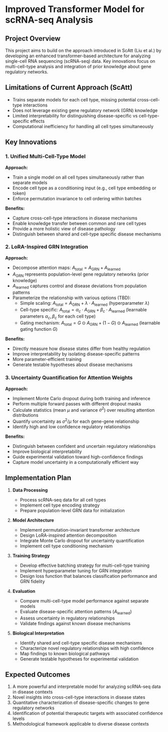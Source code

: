 # Improved Transformer Model for scRNA-seq Analysis

## Project Overview

This project aims to build on the approach introduced in ScAtt (Liu et al.) by developing an enhanced transformer-based architecture for analyzing single-cell RNA sequencing (scRNA-seq) data. Key innovations focus on multi-cell-type analysis and integration of prior knowledge about gene regulatory networks.

## Limitations of Current Approach (ScAtt)

- Trains separate models for each cell type, missing potential cross-cell-type interactions
- Does not leverage existing gene regulatory network (GRN) knowledge
- Limited interpretability for distinguishing disease-specific vs cell-type-specific effects
- Computational inefficiency for handling all cell types simultaneously

## Key Innovations

### 1. Unified Multi-Cell-Type Model

**Approach:**
- Train a single model on all cell types simultaneously rather than separate models
- Encode cell type as a conditioning input (e.g., cell type embedding or token)
- Enforce permutation invariance to cell ordering within batches

**Benefits:**
- Capture cross-cell-type interactions in disease mechanisms
- Enable knowledge transfer between common and rare cell types
- Provide a more holistic view of disease pathology
- Distinguish between shared and cell-type specific disease mechanisms

### 2. LoRA-Inspired GRN Integration

**Approach:**
- Decompose attention maps: $A_{\textrm{total}} = A_{\textrm{GRN}} + A_{\textrm{learned}}$
- $A_{\textrm{GRN}}$ represents population-level gene regulatory networks (prior knowledge)
- $A_{\textrm{learned}}$ captures control and disease deviations from population patterns
- Parameterize the relationship with various options (TBD):
  - Simple scaling: $A_{\textrm{total}} = A_{\textrm{GRN}} + \lambda \cdot A_{\textrm{learned}}$ (hyperparameter $\lambda$)
  - Cell-type specific: $A_{\textrm{total}} = \alpha_c \cdot A_{\textrm{GRN}} + \beta_c \cdot A_{\textrm{learned}}$ (learnable parameters $\alpha_c, \beta_c$ for each cell type)
  - Gating mechanism: $A_{\textrm{total}} = G \odot A_{\textrm{GRN}} + (1-G) \odot A_{\textrm{learned}}$ (learnable gating function $G$)

**Benefits:**
- Directly measure how disease states differ from healthy regulation
- Improve interpretability by isolating disease-specific patterns
- More parameter-efficient training
- Generate testable hypotheses about disease mechanisms

### 3. Uncertainty Quantification for Attention Weights

**Approach:**
- Implement Monte Carlo dropout during both training and inference
- Perform multiple forward passes with different dropout masks
- Calculate statistics (mean $\mu$ and variance $\sigma^2$) over resulting attention distributions
- Quantify uncertainty as $\sigma^2 / \mu$ for each gene-gene relationship
- Identify high and low confidence regulatory relationships

**Benefits:**
- Distinguish between confident and uncertain regulatory relationships
- Improve biological interpretability
- Guide experimental validation toward high-confidence findings
- Capture model uncertainty in a computationally efficient way

## Implementation Plan

1. **Data Processing**
   - Process scRNA-seq data for all cell types 
   - Implement cell type encoding strategy
   - Prepare population-level GRN data for initialization

2. **Model Architecture**
   - Implement permutation-invariant transformer architecture
   - Design LoRA-inspired attention decomposition
   - Integrate Monte Carlo dropout for uncertainty quantification
   - Implement cell type conditioning mechanism

3. **Training Strategy**
   - Develop effective batching strategy for multi-cell-type training
   - Implement hyperparameter tuning for GRN integration
   - Design loss function that balances classification performance and GRN fidelity

4. **Evaluation**
   - Compare multi-cell-type model performance against separate models
   - Evaluate disease-specific attention patterns ($A_{\textrm{learned}}$)
   - Assess uncertainty in regulatory relationships
   - Validate findings against known disease mechanisms

5. **Biological Interpretation**
   - Identify shared and cell-type specific disease mechanisms
   - Characterize novel regulatory relationships with high confidence
   - Map findings to known biological pathways
   - Generate testable hypotheses for experimental validation

## Expected Outcomes

1. A more powerful and interpretable model for analyzing scRNA-seq data in disease contexts
2. Novel insights into cross-cell-type interactions in disease states
3. Quantitative characterization of disease-specific changes to gene regulatory networks
4. Identification of potential therapeutic targets with associated confidence levels
5. Methodological framework applicable to diverse disease contexts